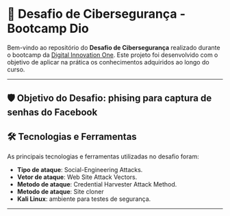 # 🚀 Desafio de Cibersegurança - Bootcamp Dio

Bem-vindo ao repositório do **Desafio de Cibersegurança** realizado durante o bootcamp da [Digital Innovation One](https://www.dio.me/). Este projeto foi desenvolvido com o objetivo de aplicar na prática os conhecimentos adquiridos ao longo do curso.

---

## 🛡️ Objetivo do Desafio: phising para captura de senhas do Facebook


## 🛠️ Tecnologias e Ferramentas

As principais tecnologias e ferramentas utilizadas no desafio foram:

- **Tipo de ataque**: Social-Engineering Attacks.
- **Vetor de ataque**: Web Site Attack Vectors.
- **Metodo de ataque**: Credential Harvester Attack Method.
- **Metodo de ataque**: Site cloner
- **Kali Linux**: ambiente para testes de segurança.

---

